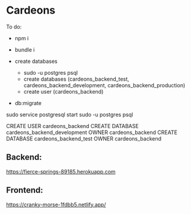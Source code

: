# Cardeons

To do:

- npm i

- bundle i

- create databases
  - sudo -u postgres psql
  - create databases (cardeons_backend_test, cardeons_backend_development, cardeons_backend_production)
  - create user (cardeons_backend)

- db:migrate


sudo service postgresql start
sudo -u postgres  psql

CREATE USER cardeons_backend
CREATE DATABASE cardeons_backend_development OWNER cardeons_backend
CREATE DATABASE cardeons_backend_test OWNER cardeons_backend





## Backend: 

https://fierce-springs-89185.herokuapp.com

## Frontend: 

https://cranky-morse-1fdbb5.netlify.app/

